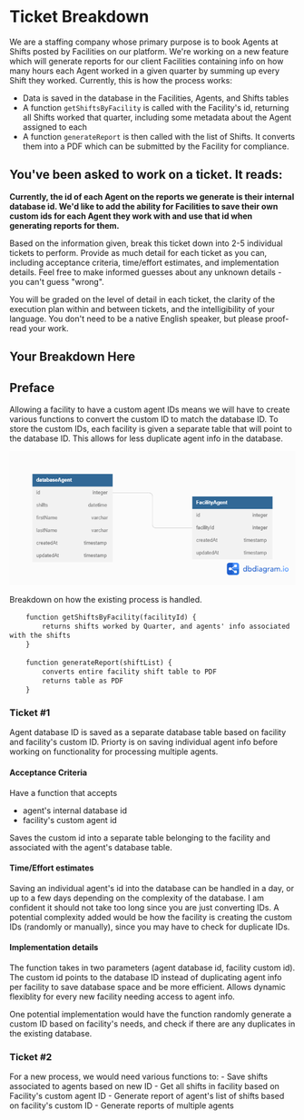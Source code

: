 # Ticket Breakdown
We are a staffing company whose primary purpose is to book Agents at Shifts posted by Facilities on our platform. We're working on a new feature which will generate reports for our client Facilities containing info on how many hours each Agent worked in a given quarter by summing up every Shift they worked. Currently, this is how the process works:

- Data is saved in the database in the Facilities, Agents, and Shifts tables
- A function `getShiftsByFacility` is called with the Facility's id, returning all Shifts worked that quarter, including some metadata about the Agent assigned to each
- A function `generateReport` is then called with the list of Shifts. It converts them into a PDF which can be submitted by the Facility for compliance.

## You've been asked to work on a ticket. It reads:

**Currently, the id of each Agent on the reports we generate is their internal database id. We'd like to add the ability for Facilities to save their own custom ids for each Agent they work with and use that id when generating reports for them.**


Based on the information given, break this ticket down into 2-5 individual tickets to perform. Provide as much detail for each ticket as you can, including acceptance criteria, time/effort estimates, and implementation details. Feel free to make informed guesses about any unknown details - you can't guess "wrong".


You will be graded on the level of detail in each ticket, the clarity of the execution plan within and between tickets, and the intelligibility of your language. You don't need to be a native English speaker, but please proof-read your work.

## Your Breakdown Here

## Preface

Allowing a facility to have a custom agent IDs means we will have to create various functions to convert the custom ID to match the database ID. To store the custom IDs, each facility is given a separate table that will point to the database ID. This allows for less duplicate agent info in the database.


![database structure to link custom ID to database ID](./agentIDs.png)

Breakdown on how the existing process is handled.
```
    function getShiftsByFacility(facilityId) {
        returns shifts worked by Quarter, and agents' info associated with the shifts
    }

    function generateReport(shiftList) {
        converts entire facility shift table to PDF
        returns table as PDF
    }
```
### Ticket #1
Agent database ID is saved as a separate database table based on facility and facility's custom ID. Priorty is on saving individual agent info before working on functionality for processing multiple agents.

#### Acceptance Criteria
Have a function that accepts
-   agent's internal database id
-   facility's custom agent id

Saves the custom id into a separate table belonging to the facility and associated with the agent's database table.

#### Time/Effort estimates
Saving an individual agent's id into the database can be handled in a day, or up to a few days depending on the complexity of the database. I am confident it should not take too long since you are just converting IDs. A potential complexity added would be how the facility is creating the custom IDs (randomly or manually), since you may have to check for duplicate IDs.

#### Implementation details
The function takes in two parameters (agent database id, facility custom id).
The custom id points to the database ID instead of duplicating agent info per facility to save database space and be more efficient. Allows dynamic flexiblity for every new facility needing access to agent info.

One potential implementation would have the function randomly generate a custom ID based on facility's needs, and check if there are any duplicates in the existing database.

### Ticket #2

For a new process, we would need various functions to:
    - Save shifts associated to agents based on new ID
    - Get all shifts in facility based on Facility's custom agent ID
    - Generate report of agent's list of shifts based on facility's custom ID
    - Generate reports of multiple agents
